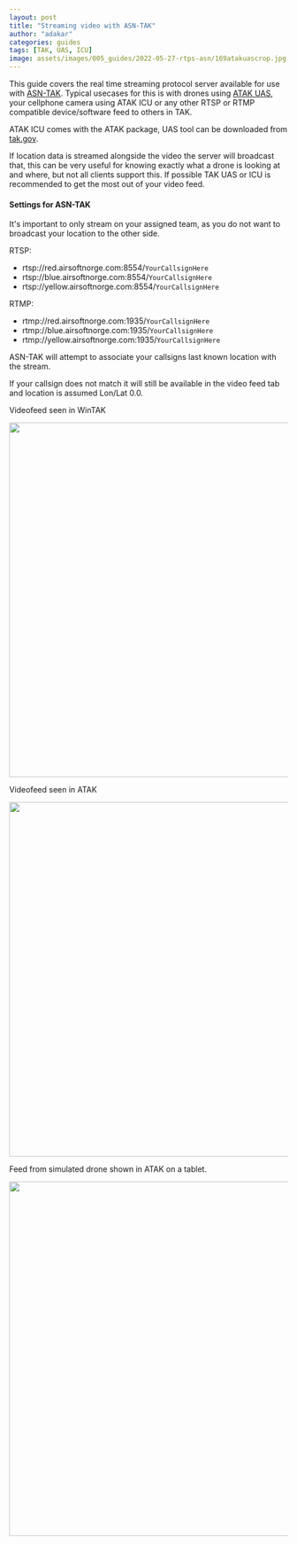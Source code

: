 ```yaml
---
layout: post
title: "Streaming video with ASN-TAK"
author: "adakar"
categories: guides
tags: [TAK, UAS, ICU]
image: assets/images/005_guides/2022-05-27-rtps-asn/169atakuascrop.jpg
---
```


This guide covers the real time streaming protocol server available for use with [ASN-TAK](https://airsoftnorge.com/asn-tak-overview/).
Typical usecases for this is with drones using [ATAK UAS](https://www.civtak.org/2021/09/22/uas-tool-now-publicly-available/), your cellphone camera using ATAK ICU or any other RTSP or RTMP compatible device/software feed to others in TAK.

ATAK ICU comes with the ATAK package, UAS tool can be downloaded from [tak.gov](https://tak.gov/).

If location data is streamed alongside the video the server will broadcast that, this can be very useful for knowing exactly what a drone is looking at and where, but not all clients support this. If possible TAK UAS or ICU is recommended to get the most out of your video feed. 

#### Settings for ASN-TAK

It's important to only stream on your assigned team, as you do not want to broadcast your location to the other side.

RTSP:
* rtsp://red.airsoftnorge.com:8554/`YourCallsignHere`
* rtsp://blue.airsoftnorge.com:8554/`YourCallsignHere`
* rtsp://yellow.airsoftnorge.com:8554/`YourCallsignHere`

RTMP:
* rtmp://red.airsoftnorge.com:1935/`YourCallsignHere`
* rtmp://blue.airsoftnorge.com:1935/`YourCallsignHere`
* rtmp://yellow.airsoftnorge.com:1935/`YourCallsignHere`


ASN-TAK will attempt to associate your callsigns last known location with the stream.

If your callsign does not match it will still be available in the video feed tab and location is assumed Lon/Lat 0.0.


Videofeed seen in WinTAK
<div class="image-thumbnail">
	<a href="/assets/images/005_guides/2022-05-27-rtps-asn/wintak-stream.png">
		<img src="/assets/images/005_guides/2022-05-27-rtps-asn/wintak-stream.png" width="640"/>
	</a>
</div>

Videofeed seen in ATAK
<div class="image-thumbnail">
	<a href="/assets/images/005_guides/2022-05-27-rtps-asn/atak-video.png">
		<img src="/assets/images/005_guides/2022-05-27-rtps-asn/atak-video.png" width="640"/>
	</a>
</div>

Feed from simulated drone shown in ATAK on a tablet.
<div class="image-thumbnail">
	<a href="/assets/images/005_guides/2022-05-27-rtps-asn/169atakuascrop.jpg">
		<img src="/assets/images/005_guides/2022-05-27-rtps-asn/169atakuascrop.jpg" width="640"/>
	</a>
</div>
